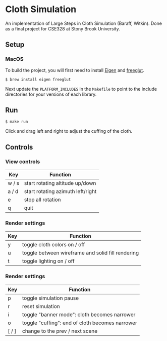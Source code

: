 # Cloth Simulation

An implementation of Large Steps in Cloth Simulation (Baraff, Witkin).
Done as a final project for CSE328 at Stony Brook University.

## Setup

### MacOS
To build the project, you will first need to install
[Eigen](https://eigen.tuxfamily.org/index.php?title=Main_Page)
and [freeglut](https://freeglut.sourceforge.net/).

```shell
$ brew install eigen freeglut
```

Next update the `PLATFORM_INCLUDES` in the `Makefile` to point to the include directories for your versions of each library.

## Run

```shell
$ make run
```

Click and drag left and right to adjust the cuffing of the cloth.

## Controls

### View controls
 | Key   | Function                          |
 |-------|-----------------------------------|
 | w / s | start rotating altitude up/down   |
 | a / d | start rotating azimuth left/right |
 | e     | stop all rotation                 |
 | q     | quit                              |

### Render settings
 | Key | Function                                          |
 |-----|---------------------------------------------------|
 | y   | toggle cloth colors on / off                      |
 | u   | toggle between wireframe and solid fill rendering |
 | t   | toggle lighting on / off                          |

### Render settings
 | Key     | Function                                        |
 |---------|-------------------------------------------------|
 | p       | toggle simulation pause                         |
 | r       | reset simulation                                |
 | i       | toggle "banner mode": cloth becomes narrower    |
 | o       | toggle "cuffing": end of cloth becomes narrower |
 | \[ / \] | change to the prev / next scene                 |
